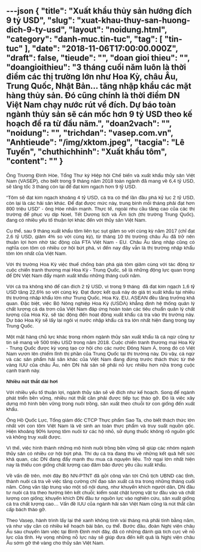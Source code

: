 ---json
{
    "title": "Xuất khẩu thủy sản hướng đích 9 tỷ USD",
    "slug": "xuat-khau-thuy-san-huong-dich-9-ty-usd",
    "layout": "noidung.html",
    "category": "danh-muc.tin-tuc",
    "tag": [
        "tin-tuc"
    ],
    "date": "2018-11-06T17:00:00.000Z",
    "draft": false,
    "tieude": "",
    "doan gioi thieu": "",
    "doangioithieu": "3 tháng cuối năm luôn là thời điểm các thị trường lớn như Hoa Kỳ, châu Âu, Trung Quốc, Nhật Bản… tăng nhập khẩu các mặt hàng thủy sản. Đó cũng chính là thời điểm DN Việt Nam chạy nước rút về đích. Dự báo toàn ngành thủy sản sẽ cán mốc hơn 9 tỷ USD theo kế hoạch đề ra từ đầu năm.",
    "doan2vach": "",
    "noidung": "",
    "trichdan": "vasep.com.vn",
    "Anhtieude": "/img/xktom.jpeg",
    "tacgia": "Lê Tuyến",
    "chuthichhinh": "Xuất khẩu tôm",
    "__content__": ""
}
---
<p style="text-align:justify"><span style="font-size:13px"><span style="color:#1b1b1b"><span style="font-family:Arial"><span style="background-color:#ffffff"><span style="font-size:10pt">&Ocirc;ng Trương Đ&igrave;nh H&ograve;e, Tổng Thư k&yacute; Hiệp hội Chế biến v&agrave; xuất khẩu thủy sản Việt Nam (VASEP), cho biết trong 9 th&aacute;ng năm 2018 to&agrave;n ng&agrave;nh đ&atilde; mang về 6,4 tỷ USD, sẽ tăng tốc 3 th&aacute;ng c&ograve;n lại để đạt kim ngạch hơn 9 tỷ USD.</span></span></span></span></span></p>

<p style="text-align:justify"><span style="font-size:13px"><span style="background-color:white"><span style="color:#1b1b1b"><span style="font-family:Arial"><span style="font-size:10pt">&ldquo;T&ocirc;m sẽ đạt kim ngạch khoảng 4 tỷ USD, c&aacute; tra c&oacute; thể lần đầu ph&aacute; kỷ lục 2 tỷ USD, c&ograve;n lại l&agrave; c&aacute;c hải sản kh&aacute;c. Để đạt được mức n&agrave;y, trung b&igrave;nh mỗi th&aacute;ng phải đạt hơn 800 triệu USD&rdquo; - &ocirc;ng H&ograve;e nhấn mạnh. Thực tế, ngo&agrave;i nhu cầu tăng cao của c&aacute;c thị trường để phục vụ dịp Noel, Tết Dương lịch v&agrave; &Acirc;m lịch (thị trường Trung Quốc), đang c&oacute; nhiều yếu tố thuận lợi kh&aacute;c đến với thủy sản Việt Nam.&nbsp;</span></span></span></span></span></p>

<p style="text-align:justify"><span style="font-size:13px"><span style="background-color:white"><span style="color:#1b1b1b"><span style="font-family:Arial"><span style="font-size:10pt">Cụ thể, sau 9 th&aacute;ng xuất khẩu t&ocirc;m li&ecirc;n tục sụt giảm so với c&ugrave;ng kỳ năm 2017 (chỉ đạt 2,6 tỷ USD, giảm 4% so với c&ugrave;ng kỳ), từ th&aacute;ng 10 thị trường ch&acirc;u &Acirc;u đ&atilde; trở n&ecirc;n thuận lợi hơn nhờ t&aacute;c động của FTA Việt Nam - EU. Ch&acirc;u &Acirc;u tăng nhập cũng c&oacute; nghĩa con t&ocirc;m c&oacute; nhiều cơ hội bứt ph&aacute;, v&igrave; đến nay đ&acirc;y vẫn l&agrave; thị trường nhập khẩu t&ocirc;m lớn nhất của Việt Nam.</span></span></span></span></span></p>

<p style="text-align:justify"><span style="font-size:13px"><span style="background-color:white"><span style="color:#1b1b1b"><span style="font-family:Arial"><span style="font-size:10pt">Với thị trường Hoa Kỳ việc thuế chống b&aacute;n ph&aacute; gi&aacute; t&ocirc;m giảm c&ugrave;ng với t&aacute;c động từ cuộc chiến tranh thương mại Hoa Kỳ - Trung Quốc, sẽ l&agrave; những động lực quan trọng để DN Việt Nam đẩy mạnh xuất khẩu những th&aacute;ng cuối năm.&nbsp;</span></span></span></span></span></p>

<p style="text-align:justify"><span style="font-size:13px"><span style="background-color:white"><span style="color:#1b1b1b"><span style="font-family:Arial"><span style="font-size:10pt">Với c&aacute; tra kh&ocirc;ng kh&oacute; để c&aacute;n đ&iacute;ch 2 tỷ USD, v&igrave; trong 9 th&aacute;ng&nbsp; đ&atilde; đạt kim ngạch 1,6 tỷ USD tăng 22,6% so với c&ugrave;ng kỳ. Đạt được kết quả n&agrave;y do gi&aacute; trị xuất khẩu tại nhiều thị trường nhập khẩu lớn như Trung Quốc, Hoa Kỳ, EU, ASEAN đều tăng trưởng khả quan. Đặc biệt, việc Bộ N&ocirc;ng nghiệp Hoa Kỳ (USDA) khẳng định hệ thống quản l&yacute; chất lượng c&aacute; da trơn của Việt Nam đ&aacute;p ứng ho&agrave;n to&agrave;n c&aacute;c ti&ecirc;u chuẩn quản l&yacute; chất lượng của Hoa Kỳ, sẽ t&aacute;c động đến hoạt động xuất khẩu c&aacute; tra v&agrave;o thị trường n&agrave;y. Dự b&aacute;o Hoa Kỳ sẽ lấy lại ng&ocirc;i vị nước nhập khẩu c&aacute; tra lớn nhất hiện đang trong tay Trung Quốc.</span></span></span></span></span></p>

<p style="text-align:justify"><span style="font-size:13px"><span style="background-color:white"><span style="color:#1b1b1b"><span style="font-family:Arial"><span style="font-size:10pt">Một mặt h&agrave;ng chủ lực kh&aacute;c trong nh&oacute;m ng&agrave;nh thủy sản xuất khẩu l&agrave; c&aacute; ngừ cũng tự tin sẽ mang về 500 triệu USD trong năm 2018. Cuộc chiến tranh thương mại Hoa Kỳ - Trung Quốc được kỳ vọng tạo cơ hội cho c&aacute;c nước Đ&ocirc;ng Nam &Aacute;, trong đ&oacute; c&oacute; Việt Nam vươn l&ecirc;n chiếm lĩnh thị phần của Trung Quốc tại thị trường n&agrave;y. D&ugrave; vậy, c&aacute; ngừ v&agrave; c&aacute;c sản phẩm hải sản kh&aacute;c của Việt Nam đang đứng trước th&aacute;ch thức từ thẻ v&agrave;ng IUU của ch&acirc;u &Acirc;u, n&ecirc;n DN hải sản sẽ phải nỗ lực nhiều hơn nữa trong cuộc cạnh tranh n&agrave;y.&nbsp;</span></span></span></span></span></p>

<p style="text-align:justify"><span style="font-size:13px"><span style="background-color:white"><span style="color:#1b1b1b"><span style="font-family:Arial"><strong><span style="font-size:10pt">Nhiều n&uacute;t thắt d&agrave;i hơi</span></strong></span></span></span></span></p>

<p style="text-align:justify"><span style="font-size:13px"><span style="background-color:white"><span style="color:#1b1b1b"><span style="font-family:Arial"><span style="font-size:10pt">Với nhiều yếu tố thuận lợi, ng&agrave;nh thủy sản sẽ về đ&iacute;ch như kế hoạch. Song để ng&agrave;nh ph&aacute;t triển bền vững, nhiều n&uacute;t thắt cần phải được tiếp tục th&aacute;o gỡ. Đ&oacute; l&agrave; việc x&acirc;y dựng m&ocirc; h&igrave;nh bền vững trong nu&ocirc;i trồng, sản xuất theo chuỗi từ con giống đến xuất khẩu.</span></span></span></span></span></p>

<p style="text-align:justify"><span style="font-size:13px"><span style="background-color:white"><span style="color:#1b1b1b"><span style="font-family:Arial"><span style="font-size:10pt">&Ocirc;ng Hồ Quốc Lực, Tổng gi&aacute;m đốc CTCP Thực phẩm Sao Ta, cho biết th&aacute;ch thức lớn nhất với con t&ocirc;m Việt Nam l&agrave; vệ sinh an to&agrave;n thực phẩm v&agrave; truy suất nguồn gốc. Hiện khoảng 90% lượng t&ocirc;m nu&ocirc;i từ c&aacute;c hộ nhỏ, sử dụng thuốc kh&ocirc;ng r&otilde; nguồn gốc v&agrave; kh&ocirc;ng truy xuất được.</span></span></span></span></span></p>

<p style="text-align:justify"><span style="font-size:13px"><span style="background-color:white"><span style="color:#1b1b1b"><span style="font-family:Arial"><span style="font-size:10pt">V&igrave; thế, việc h&igrave;nh th&agrave;nh những m&ocirc; h&igrave;nh nu&ocirc;i trồng bền vững sẽ gi&uacute;p c&aacute;c nh&oacute;m ng&agrave;nh thủy sản c&oacute; nhiều cơ hội bứt ph&aacute;. Th&iacute; dụ c&aacute; tra đang thu về những kết quả hết sức khả quan, c&aacute;c DN đang đẩy mạnh thu mua c&aacute; nguy&ecirc;n liệu. Trở ngại lớn nhất hiện nay l&agrave; thiếu con giống chất lượng cao đảm bảo được y&ecirc;u cầu xuất khẩu.</span></span></span></span></span></p>

<p style="text-align:justify"><span style="font-size:13px"><span style="background-color:white"><span style="color:#1b1b1b"><span style="font-family:Arial"><span style="font-size:10pt">Về vấn đề tr&ecirc;n, mới đ&acirc;y Bộ NN-PTNT đ&atilde; gửi c&ocirc;ng văn tới Chủ tịch UBND c&aacute;c tỉnh, th&agrave;nh nu&ocirc;i c&aacute; tra về việc tăng cường chỉ đạo sản xuất c&aacute; tra trong những th&aacute;ng cuối năm. C&ocirc;ng văn tập trung v&agrave;o một số nội dung, như khuyến kh&iacute;ch người d&acirc;n, DN đầu tư nu&ocirc;i c&aacute; tra theo hướng li&ecirc;n kết chuỗi; kiểm so&aacute;t chặt lượng vật tư đầu v&agrave;o v&agrave; chất lượng con giống; khuyến kh&iacute;ch DN đầu tư nguồn lực v&agrave;o nghi&ecirc;n cứu, sản xuất giống c&aacute; tra chất lượng cao&hellip; Vấn đề IUU của ng&agrave;nh hải sản Việt Nam cũng l&agrave; n&uacute;t thắt cần cấp b&aacute;ch th&aacute;o gỡ.</span></span></span></span></span></p>

<p style="text-align:justify"><span style="font-size:13px"><span style="background-color:white"><span style="color:#1b1b1b"><span style="font-family:Arial"><span style="font-size:10pt">Theo Vasep, h&agrave;nh tr&igrave;nh lấy lại thẻ xanh kh&ocirc;ng t&iacute;nh v&agrave;i th&aacute;ng m&agrave; phải t&iacute;nh bằng năm, v&agrave; như vậy cần c&oacute; nhiều kế hoạch b&agrave;i bản, cụ thể. Bước đầu, đo&agrave;n Nghị viện ch&acirc;u &Acirc;u sau chuyến l&agrave;m việc tại B&igrave;nh Định mới đ&acirc;y, đ&atilde; c&oacute; những đ&aacute;nh gi&aacute; t&iacute;ch cực về nỗ lực của tỉnh. Hy vọng những nỗ lực n&agrave;y sẽ gi&uacute;p đưa đến kết quả l&agrave; Nghị viện ch&acirc;u &Acirc;u sớm gỡ thẻ v&agrave;ng cho thủy sản Việt Nam.</span></span></span></span></span></p>

